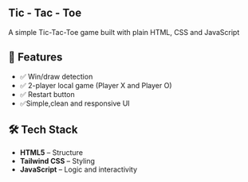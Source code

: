 ## Tic - Tac - Toe
A simple Tic-Tac-Toe game built with plain HTML, CSS and JavaScript


## 🚀 Features

- ✅ Win/draw detection
- ✅ 2-player local game (Player X and Player O)
- ✅ Restart button
- ✅Simple,clean and responsive UI


## 🛠️ Tech Stack
- **HTML5** – Structure  
- **Tailwind CSS** – Styling  
- **JavaScript** – Logic and interactivity

